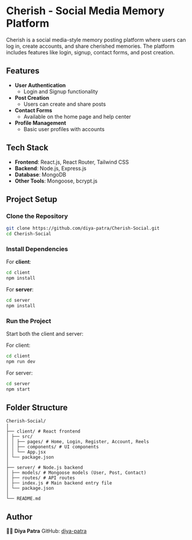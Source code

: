 # Cherish - Social Media Memory Platform

Cherish is a social media-style memory posting platform where users can log in, create accounts, and share cherished memories.
The platform includes features like login, signup, contact forms, and post creation.

## Features

- **User Authentication**
  - Login and Signup functionality
- **Post Creation**
  - Users can create and share posts
- **Contact Forms**
  - Available on the home page and help center
- **Profile Management**
  - Basic user profiles with accounts

## Tech Stack

- **Frontend**: React.js, React Router, Tailwind CSS
- **Backend**: Node.js, Express.js
- **Database**: MongoDB
- **Other Tools**: Mongoose, bcrypt.js

## Project Setup

### Clone the Repository

```bash
git clone https://github.com/diya-patra/Cherish-Social.git
cd Cherish-Social
```

### Install Dependencies

For **client**:

```bash
cd client
npm install
```

For **server**:

```bash
cd server
npm install
```

### Run the Project

Start both the client and server:

For client:

```bash
cd client
npm run dev
```

For server:

```bash
cd server
npm start
```

## Folder Structure

```
Cherish-Social/
│
├── client/ # React frontend
│ ├── src/
│ │ ├── pages/ # Home, Login, Register, Account, Reels
│ │ ├── components/ # UI components
│ │ └── App.jsx
│ └── package.json
│
├── server/ # Node.js backend
│ ├── models/ # Mongoose models (User, Post, Contact)
│ ├── routes/ # API routes
│ ├── index.js # Main backend entry file
│ └── package.json
│
└── README.md
```

## Author

👩‍💻 **Diya Patra**
GitHub: [diya-patra](https://github.com/diya-patra)
